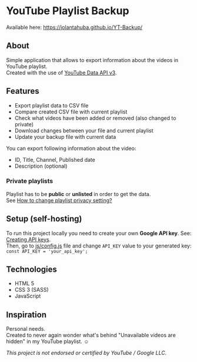 # YouTube Playlist Backup

Available here:
https://jolantahuba.github.io/YT-Backup/

## About
Simple application that allows to export information about the videos in YouTube playlist.  
Created with the use of [YouTube Data API v3](https://developers.google.com/youtube/v3).

## Features
- Export playlist data to CSV file
- Compare created CSV file with current playlist
- Check what videos have been added or removed (also changed to private)
- Download changes between your file and current playlist
- Update your backup file with current data

You can export following information about the video:
- ID, Title, Channel, Published date
- Description (optional)

### Private playlists

Playlist has to be **public** or **unlisted** in order to get the data.  
See [How to change playlist privacy setting?](https://support.google.com/youtube/answer/3127309?hl=en)

## Setup (self-hosting)
To run this project locally you need to create your own **Google API key**. See: [Creating API keys](https://cloud.google.com/docs/authentication/api-keys#creating_an_api_key).  
Then, go to [js/config.js](https://github.com/jolantahuba/YT-Backup/blob/192c1de2aecd48a1f699adee499f9afa664890aa/js/config.js#L1) file and change `API_KEY` value to your generated key:  
`const API_KEY = 'your_api_key';`

## Technologies
- HTML 5
- CSS 3 (SASS)
- JavaScript

## Inspiration
Personal needs.  
Created to never again wonder what's behind "Unavailable videos are hidden" in my YouTube playlist. :relaxed:

*This project is not endorsed or certified by YouTube / Google LLC.*
